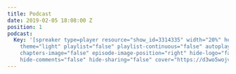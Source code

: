 ```yaml
---
title: Podcast
date: 2019-02-05 18:08:00 Z
position: 1
podcast:
  Key: '[spreaker type=player resource="show_id=3314335" width="20%" height="150px"
    theme="light" playlist="false" playlist-continuous="false" autoplay="false" live-autoplay="false"
    chapters-image="false" episode-image-position="right" hide-logo="false" hide-likes="false"
    hide-comments="false" hide-sharing="false" cover="https://d3wo5wojvuv7l.cloudfront.net/images.spreaker.com/original/25147444b1820f9cedf7ab98ec3e531f.jpg"]'
---
```


